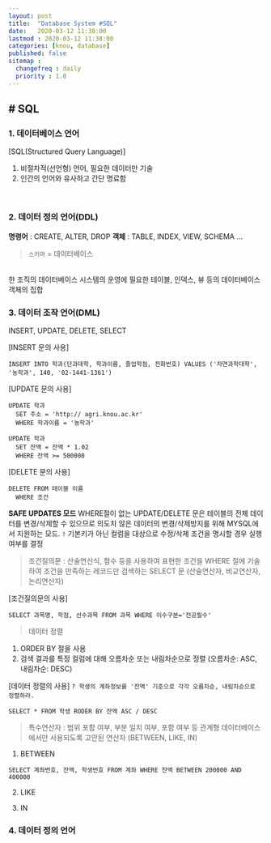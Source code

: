```yaml
---
layout: post
title:  "Database System #SQL"
date:   2020-03-12 11:38:00 
lastmod : 2020-03-12 11:38:00
categories: [knou, database]
published: false
sitemap :
  changefreq : daily
  priority : 1.0
---
```


## # SQL
  
### 1. 데이터베이스 언어

[SQL(Structured Query Language)]
1. 비절차적(선언형) 언어, 필요한 데이터만 기술
2. 인간의 언어와 유사하고 간단 명료함
<br>
<div class="divider"></div>

### 2. 데이터 정의 언어(DDL)
**명령어** : CREATE, ALTER, DROP
**객체** : TABLE, INDEX, VIEW, SCHEMA ...

> `스키마` = 데이터베이스
<br>
한 조직의 데이터베이스 시스템의 운영에 필요한 테이블, 인덱스, 뷰 등의 데이터베이스 객체의 집합

<div class="divider"></div>

### 3. 데이터 조작 언어(DML)
INSERT, UPDATE, DELETE, SELECT

[INSERT 문의 사용]
```
INSERT INTO 학과(단과대학, 학과이름, 졸업학점, 전화번호) VALUES ('자연과학대학', '농학과', 140, '02-1441-1361')
```

[UPDATE 문의 사용]
```
UPDATE 학과
  SET 주소 = 'http:// agri.knou.ac.kr'
  WHERE 학과이름 = '농학과'
```
```
UPDATE 학과
  SET 잔액 = 잔액 * 1.02
  WHERE 잔액 >= 500000
```

[DELETE 문의 사용]
```
DELETE FROM 테이블 이름
  WHERE 조건
```

**SAFE UPDATES 모드**
WHERE절이 없는 UPDATE/DELETE 문은 테이블의 전체 데이터를 변경/삭제할 수 있으므로
의도치 않은 데이터의 변경/삭제방지를 위해 MYSQL에서 지원하는 모드.
`!` 기본키가 아닌 컬럼을 대상으로 수정/삭제 조건을 명시할 경우 실행 여부를 결정

> 조건질의문
: 산술연산식, 함수 등을 사용하여 표현한 조건을 WHERE 절에 기술하여 조건을 만족하는 레코드만 검색하는 SELECT 문
(산술연산자, 비교연산자, 논리연산자)

[조건질의문의 사용]
```
SELECT 과목명, 학점, 선수과목 FROM 과목 WHERE 이수구분='전공필수'
```

> 데이터 정렬
1. ORDER BY 절을 사용
2. 검색 결과를 특정 컬럼에 대해 오름차순 또는 내림차순으로 정렬
(오름차순: ASC, 내림차순: DESC)

[데이터 정렬의 사용]
`? 학생의 계좌정보를 '잔액' 기준으로 각각 오름차순, 내림차순으로 정렬하라.`
```
SELECT * FROM 학생 RODER BY 잔액 ASC / DESC
```

> 특수연산자
: 범위 포함 여부, 부분 일치 여부, 포함 여부 등 관계형 데이터베이스에서만 사용되도록 고안된 연산자
(BETWEEN, LIKE, IN)

1. BETWEEN
```
SELECT 계좌번호, 잔액, 학생번호 FROM 계좌 WHERE 잔액 BETWEEN 200000 AND 400000
```

2. LIKE

3. IN



<div class="divider"></div>

### 4. 데이터 정의 언어

<div class="divider"></div>











